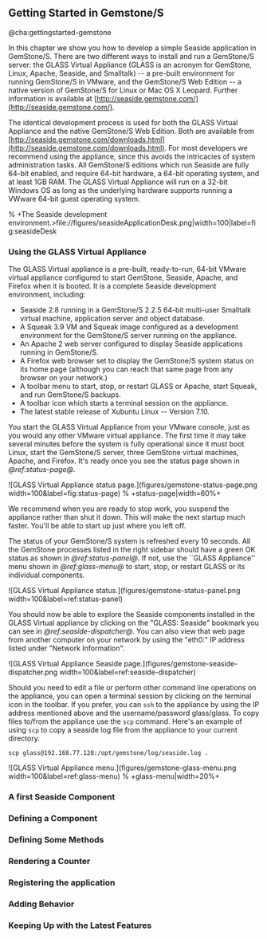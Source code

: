 ## Getting Started in Gemstone/S@cha:gettingstarted-gemstoneIn this chapter we show you how to develop a simple Seaside application in GemStone/S. There are two different ways to install and run a GemStone/S server: the GLASS Virtual Appliance \(GLASS is an acronym for GemStone, Linux, Apache, Seaside, and Smalltalk\) -- a pre-built environment for running GemStone/S in VMware, and the GemStone/S Web Edition -- a native version of GemStone/S for Linux or Mac OS X Leopard. Further information is available at [http://seaside.gemstone.com/](http://seaside.gemstone.com/).The identical development process is used for both the GLASS Virtual Appliance and the native GemStone/S Web Edition. Both are available from [http://seaside.gemstone.com/downloads.html](http://seaside.gemstone.com/downloads.html). For most developers we recommend using the appliance, since this avoids the intricacies of system administration tasks. All GemStone/S editions which run  Seaside are fully 64-bit enabled, and require 64-bit hardware, a 64-bit operating system, and at least 1GB RAM. The GLASS Virtual Appliance will run on a 32-bit Windows OS as long as the underlying hardware supports running a VWware 64-bit guest operating system.% +The Seaside development environment.>file://figures/seasideApplicationDesk.png|width=100|label=fig:seasideDesk### Using the GLASS Virtual ApplianceThe GLASS Virtual appliance is a pre-built, ready-to-run, 64-bit VMware virtual appliance configured to start GemStone,  Seaside, Apache, and Firefox when it is booted. It is a complete Seaside development environment, including:- Seaside 2.8 running in a GemStone/S 2.2.5 64-bit multi-user Smalltalk virtual machine, application server and object database. - A Squeak 3.9 VM and Squeak image configured as a development environment  for the GemStone/S server running on the appliance. - An Apache 2 web server configured to display Seaside applications running in GemStone/S.- A Firefox web browser set to display the GemStone/S system status on its home page \(although you can reach that same page from any browser on your network.\) - A toolbar menu to start, stop, or restart GLASS or Apache, start Squeak, and run GemStone/S backups.- A toolbar icon which starts a terminal session on the appliance.- The latest stable release of Xubuntu Linux -- Version 7.10.You start the GLASS Virtual Appliance from your VMware console, just as you would any other VMware virtual appliance. The first time it may take several minutes before the system is fully operational since it must boot Linux, start the GemStone/S server, three GemStone virtual machines, Apache, and Firefox. It's ready once you see the status page shown in *@ref:status-page@*.![GLASS Virtual Appliance status page.](figures/gemstone-status-page.png width=100&label=fig:status-page)% +status-page|width=60%+We recommend when you are ready to stop work, you suspend the appliance rather than shut it down. This will make the next startup much faster. You'll be able to start up just where you left off.The status of your GemStone/S system is refreshed every 10 seconds. All the GemStone processes listed in the right sidebar should have a green OK status as shown in *@ref:status-panel@*. If not, use the \`\`GLASS Appliance'' menu shown in *@ref:glass-menu@* to start, stop, or restart GLASS or its individual components. ![GLASS Virtual Appliance status.](figures/gemstone-status-panel.png width=100&label=ref:status-panel)You should now be able to explore the Seaside components installed in the GLASS Virtual appliance by clicking on the "GLASS:  Seaside" bookmark you can see in *@ref:seaside-dispatcher@*. You can also view that web page from another computer on your network by using the "eth0:" IP address listed under "Network Information".![GLASS Virtual Appliance Seaside page.](figures/gemstone-seaside-dispatcher.png width=100&label=ref:seaside-dispatcher)Should you need to edit a file or perform other command line operations on the appliance, you can open a terminal session by clicking on the terminal icon in the toolbar. If you prefer, you can `ssh` to the appliance by using the IP address mentioned above and the username/password glass/glass. To copy files to/from the appliance use the `scp` command. Here's an example of using `scp` to copy a seaside log file from the appliance to your current directory.```scp glass@192.168.77.128:/opt/gemstone/log/seaside.log .```![GLASS Virtual Appliance menu.](figures/gemstone-glass-menu.png width=100&label=ref:glass-menu)% +glass-menu|width=20%+### A first Seaside Component### Defining a Component### Defining Some Methods### Rendering a Counter### Registering the application### Adding Behavior### Keeping Up with the Latest Features